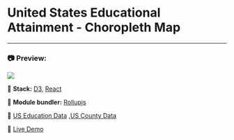 # United States Educational Attainment - Choropleth Map

---

### :camera: Preview:

<img src="https://projects-preview.s3.eu-west-3.amazonaws.com/United+States+Educational+Attainment+mbdev.webp"    />

:rocket: **Stack:** [D3](https://d3js.org/), [React](https://reactjs.org/)

:hammer: **Module bundler:** [Rollupjs](https://rollupjs.org/guide/en/)

:page_with_curl: [US Education Data](https://cdn.freecodecamp.org/testable-projects-fcc/data/choropleth_map/for_user_education.json)
,[US County Data](https://cdn.freecodecamp.org/testable-projects-fcc/data/choropleth_map/counties.json)

:pushpin: [Live Demo](https://usedumap-mbdev.netlify.app/)

